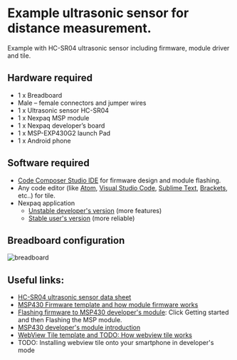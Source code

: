 # Example ultrasonic sensor for distance measurement.
Example with HC-SR04 ultrasonic sensor including firmware, module driver and tile.

## Hardware required
- 1 x Breadboard
- Male – female connectors and jumper wires
- 1 x Ultrasonic sensor HC-SR04
- 1 x Nexpaq MSP module
- 1 x Nexpaq developer’s board
- 1 x MSP-EXP430G2 launch Pad
- 1 x Android phone

## Software required

- [Code Composer Studio IDE][ccs] for firmware design and module flashing.
- Any code editor (like [Atom][atom], [Visual Studio Code][vscode], [Sublime Text][sublime], [Brackets][brackets], etc..) for tile.
- Nexpaq application
  - [Unstable developer's version][unstableapp] (more features)
  - [Stable user's version][stableapp] (more reliable)
  
## Breadboard configuration
![breadboard]

## Useful links:
- [HC-SR04 ultrasonic sensor data sheet][HC-SR04]
- [MSP430 Firmware template and how module firmware works][MSP-TEMP]
- [Flashing firmware to MSP430 developer's module][module]: Click Getting started and then Flashing the MSP module.
- [MSP430 developer's module introduction][module]
- [WebView Tile template and TODO: How webview tile works][webview-template]
- TODO: Installing webview tile onto your smartphone in developer's mode



[stableapp]: https://nexpaq.com/app
[unstableapp]: https://nexpaq.com/app-dev
[ccs]: http://www.ti.com/tool/CCSTUDIO
[atom]: https://atom.io/
[vscode]: https://code.visualstudio.com/
[sublime]: https://www.sublimetext.com/
[brackets]: http://brackets.io/

[breadboard]: https://github.com/nexpaq/example-ultrasonic/blob/master/breadboard/HC-SR04.jpg "HC-SR04 ultrasonic sensor Example"
[HC-SR04]: https://cdn.sparkfun.com/datasheets/Sensors/Proximity/HCSR04.pdf
[webview-template]: https://github.com/nexpaq/webview-tile-template
[MSP-TEMP]: https://github.com/nexpaq/msp430-firmware-template
[module]: https://developers.nexpaq.com/

